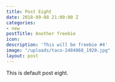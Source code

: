 ```yaml
---
title: Post Eight
date: 2018-09-08 21:09:00 Z
categories:
- new
postTitle: Another freebie
icon: 
description: 'This will be freebie #4'
image: "/uploads/taco-2484868_1920.jpg"
layout: post
---
```


This is default post eight.